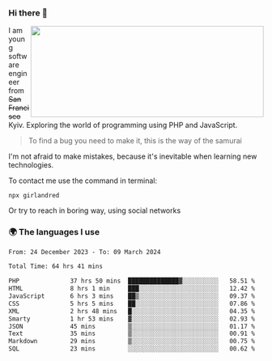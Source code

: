 ### Hi there 👋  

<img align='right' src="https://github-readme-stats.vercel.app/api?username=girlandred&count_private=true&show_icons=true&include_all_commits=true&hide_rank=true&hide_title=true&theme=buefy&card_width=300" width=460 height=180>


I am young software engineer from ~~San Francisco~~ Kyiv. Exploring the world of programming using PHP and JavaScript.


> To find a bug you need to make it, this is the way of the samurai



I'm not afraid to make mistakes, because it's inevitable when learning new technologies.

To contact me use the command in terminal:

```
npx girlandred
```

Or try to reach in boring way, using social networks


### 🌍 The languages I use

<!--START_SECTION:waka-->

```txt
From: 24 December 2023 - To: 09 March 2024

Total Time: 64 hrs 41 mins

PHP              37 hrs 50 mins  ██████████████▓░░░░░░░░░░   58.51 %
HTML             8 hrs 1 min     ███░░░░░░░░░░░░░░░░░░░░░░   12.42 %
JavaScript       6 hrs 3 mins    ██▒░░░░░░░░░░░░░░░░░░░░░░   09.37 %
CSS              5 hrs 5 mins    ██░░░░░░░░░░░░░░░░░░░░░░░   07.86 %
XML              2 hrs 48 mins   █░░░░░░░░░░░░░░░░░░░░░░░░   04.35 %
Smarty           1 hr 53 mins    ▓░░░░░░░░░░░░░░░░░░░░░░░░   02.93 %
JSON             45 mins         ▒░░░░░░░░░░░░░░░░░░░░░░░░   01.17 %
Text             35 mins         ▒░░░░░░░░░░░░░░░░░░░░░░░░   00.91 %
Markdown         29 mins         ▒░░░░░░░░░░░░░░░░░░░░░░░░   00.75 %
SQL              23 mins         ░░░░░░░░░░░░░░░░░░░░░░░░░   00.62 %
```

<!--END_SECTION:waka-->
